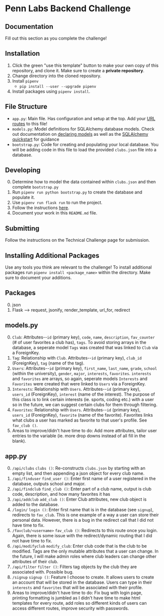 # Penn Labs Backend Challenge

## Documentation

Fill out this section as you complete the challenge!

## Installation

1. Click the green "use this template" button to make your own copy of this repository, and clone it. Make sure to create a **private repository**.
2. Change directory into the cloned repository.
3. Install `pipenv`
   - `pip install --user --upgrade pipenv`
4. Install packages using `pipenv install`.

## File Structure

- `app.py`: Main file. Has configuration and setup at the top. Add your [URL routes](https://flask.palletsprojects.com/en/1.1.x/quickstart/#routing) to this file!
- `models.py`: Model definitions for SQLAlchemy database models. Check out documentation on [declaring models](https://flask-sqlalchemy.palletsprojects.com/en/2.x/models/) as well as the [SQLAlchemy quickstart](https://flask-sqlalchemy.palletsprojects.com/en/2.x/quickstart/#quickstart) for guidance
- `bootstrap.py`: Code for creating and populating your local database. You will be adding code in this file to load the provided `clubs.json` file into a database.

## Developing

0. Determine how to model the data contained within `clubs.json` and then complete `bootstrap.py`
1. Run `pipenv run python bootstrap.py` to create the database and populate it.
2. Use `pipenv run flask run` to run the project.
3. Follow the instructions [here](https://www.notion.so/pennlabs/Backend-Challenge-Fall-20-31461f3d91ad4f46adb844b1e112b100).
4. Document your work in this `README.md` file.

## Submitting

Follow the instructions on the Technical Challenge page for submission.

## Installing Additional Packages

Use any tools you think are relevant to the challenge! To install additional packages
run `pipenv install <package_name>` within the directory. Make sure to document your additions.

## Packages
0. json
1. Flask --> request, jsonify, render_template, url_for, redirect

## models.py
0. `Club`: Attributes--`id` (primary key), `code`, `name`, `description`, `fav_counter` (# of user favorites a club has), `tags`. To avoid storing arrays in the database, a seperate model `Tags` was created that was linked to `Club` via a ForeignKey. 
1. `Tag`: Relationship with  `Club`. Attributes--`id` (primary key), `club_id` (ForeignKey), `tag` (name of the tag).
2.  `Users`: Attributes--`id` (primary key), `first_name`, `last_name`, `grade`, `school` (within the university), `gender`, `major`, `interests`, `favorites`. `interests` and `favorites` are arrays, so again, seperate models `Interests` and `Favorites` were created that were linked to `Users` via a ForeignKey. 
3.  `Interests`: Relationship with `Users`. Attributes--`id` (primary key), `users_id` (ForeignKey), `interest` (name of the interest). The purpose of this class is to link certain interests (ie. sports, coding etc.) with a user so in the future, we can suggest certain clubs for them through filtering. 
4.  `Favorites`: Relationship with `Users`. Attributes--`id` (primary key), `users_id` (ForeignKey), `favorite` (name of the favorite). Favorites links what clubs a user has marked as favorite to that user's profile. See `fav_club ()`.
5.  Areas to improve/didn't have time to do: Add more attributes, tailor user entries to the variable (ie. more drop downs instead of all fill in the blank). 

## app.py
0. `/api/clubs` `clubs ()`: Re-constructs `clubs.json` by starting with an empty list, and then appending a json object for every club name. 
1. `/api/finduser` `find_user ()`: Enter first name of a user registered in the database, outputs school and major.
2. `/api/findclub` `find_club ()`: Enter part of a club name, output is club code, description, and how many favorites it has
3. `/api/addclub` `add_club ()`: Enter Club attributes, new club object is added to the database. 
4. `/login/` `login ()`: Enter first name that is in the database (see `signup`), redirects to `fav_club`. This is one example of a way a user can store their personal data. However, there is a bug in the redirect call that I did not have time to fix.
5. `/favclub/<username>` `fav_club ()`: Redirects to this route once you login. Again, there is some issue with the redirect/dynamic routing that I did not have time to fix. 
6. `/api/modifyclub` `modify_club`: Enter club code that is the club to be modified. Tags are the only mutable attributes that a user can change. In the future, I will make admin roles where club leaders can change other attributes of their club.
7. `/api/filter` `filter ()`: Filters tag objects by the club they are associated with. Possible bug.
8. `/signup` `signup ()`: Feature I choose to create. It allows users to create an account that will be stored in the database. Users can type in their `interests` and `favorites` that will be associated with their profile. 
9. Areas to improve/didn't have time to do: Fix bug with login page, printing formatting is jumbled as I didn't have time to make html templates for every route, add roles so different kinds of users can access different routes, improve security with passwords.


